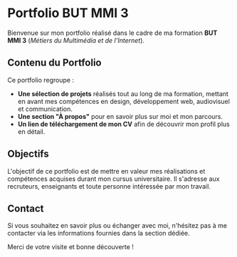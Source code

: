 # Portfolio BUT MMI 3

Bienvenue sur mon portfolio réalisé dans le cadre de ma formation **BUT MMI 3** (*Métiers du Multimédia et de l'Internet*).

## Contenu du Portfolio

Ce portfolio regroupe :
- **Une sélection de projets** réalisés tout au long de ma formation, mettant en avant mes compétences en design, développement web, audiovisuel et communication.
- **Une section "À propos"** pour en savoir plus sur moi et mon parcours.
- **Un lien de téléchargement de mon CV** afin de découvrir mon profil plus en détail.

## Objectifs

L'objectif de ce portfolio est de mettre en valeur mes réalisations et compétences acquises durant mon cursus universitaire. Il s'adresse aux recruteurs, enseignants et toute personne intéressée par mon travail.

## Contact

Si vous souhaitez en savoir plus ou échanger avec moi, n'hésitez pas à me contacter via les informations fournies dans la section dédiée.

Merci de votre visite et bonne découverte !